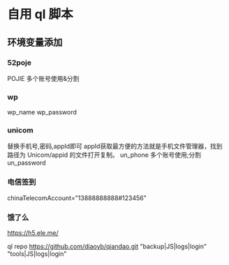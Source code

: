 <!--
 * @Date: 2023-03-30 14:28:28
 * @Author: diaoyb
 * @LastEditTime: 2023-04-12 17:43:55
-->
# 自用 ql 脚本

## 环境变量添加
### 52poje
POJIE
多个账号使用&分割
### wp
wp_name
wp_password

### unicom
替换手机号,密码,appId即可
appId获取最方便的方法就是手机文件管理器，找到路径为 Unicom/appid 的文件打开复制。
un_phone
多个账号使用;分割
un_password

### 电信签到
chinaTelecomAccount="13888888888#123456"


### 饿了么
https://h5.ele.me/

ql repo https://github.com/diaoyb/qiandao.git  "backup|JS|logs|login"  "tools|JS|logs|login"